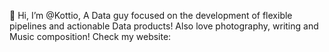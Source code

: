 👋 Hi, I’m @Kottio,
A Data guy focused on the development of flexible pipelines and actionable Data products!
Also love photography, writing and Music composition! Check my website: 


